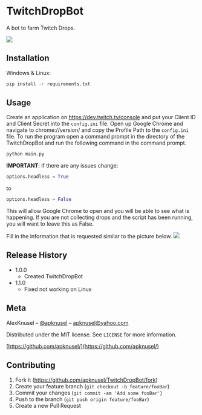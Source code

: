 # TwitchDropBot
A bot to farm Twitch Drops.

![](https://i.gyazo.com/4ad0ecb4018c57592b11fcaec044e2a4.png)

## Installation

Windows & Linux:

```sh
pip install -r requirements.txt
```

## Usage

Create an application on https://dev.twitch.tv/console and put your Client ID and Client Secret into the ``config.ini`` file. Open up Google Chrome and navigate to chrome://version/ and copy the Profile Path to the ``config.ini`` file. To run the program open a command prompt in the directory of the TwitchDropBot and run the following command in the command prompt.

```sh
python main.py
```

**IMPORTANT**: If there are any issues change:
```python
options.headless = True
```
to
```python
options.headless = False
```
This will allow Google Chrome to open and you will be able to see what is happening. If you are not collecting drops and the script has been running, you will want to leave this as False.

Fill in the information that is requested similar to the picture below.
![](https://i.gyazo.com/c385f8ecd3750aef18e2ae1777f6cac5.png)

## Release History

* 1.0.0
    * Created TwitchDropBot
* 1.1.0
    * Fixed not working on Linux

## Meta

AlexKnusel – [@apknusel](https://www.instagram.com/apknusel/) – apknusel@yahoo.com

Distributed under the MIT license. See ``LICENSE`` for more information.

[https://github.com/apknusel/](https://github.com/apknusel/)

## Contributing

1. Fork it (<https://github.com/apknusel/TwitchDropBot/fork>)
2. Create your feature branch (`git checkout -b feature/fooBar`)
3. Commit your changes (`git commit -am 'Add some fooBar'`)
4. Push to the branch (`git push origin feature/fooBar`)
5. Create a new Pull Request

<!-- Markdown link & img dfn's -->
[npm-image]: https://img.shields.io/npm/v/datadog-metrics.svg?style=flat-square
[npm-url]: https://npmjs.org/package/datadog-metrics
[npm-downloads]: https://img.shields.io/npm/dm/datadog-metrics.svg?style=flat-square
[travis-image]: https://img.shields.io/travis/dbader/node-datadog-metrics/master.svg?style=flat-square
[travis-url]: https://travis-ci.org/dbader/node-datadog-metrics
[wiki]: https://github.com/yourname/yourproject/wiki
